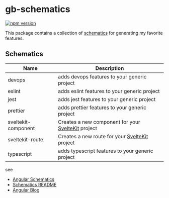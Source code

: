 # gb-schematics

[![npm version](https://badge.fury.io/js/gb-schematics.svg)](https://badge.fury.io/js/gb-schematics)

This package contains a collection of [schematics](/packages/angular_devkit/schematics/README.md)
for generating my favorite features.

## Schematics

| Name                | Description                                                                   |
| ------------------- | ----------------------------------------------------------------------------- |
| devops              | adds devops features to your generic project                                  |
| eslint              | adds eslint features to your generic project                                  |
| jest                | adds jest features to your generic project                                    |
| prettier            | adds prettier features to your generic project                                |
| sveltekit-component | Creates a new component for your [SvelteKit](https://kit.svelte.dev/) project |
| sveltekit-route     | Creates a new route for your [SvelteKit](https://kit.svelte.dev/) project     |
| typescript          | adds typescript features to your generic project                              |

see

- [Angular Schematics](https://github.com/angular/angular-cli/tree/master/packages/schematics/angular)
- [Schematics README](https://github.com/angular/angular-cli/blob/master/packages/angular_devkit/schematics/README.md)
- [Angular Blog](https://blog.angular.io/schematics-an-introduction-dc1dfbc2a2b2)
